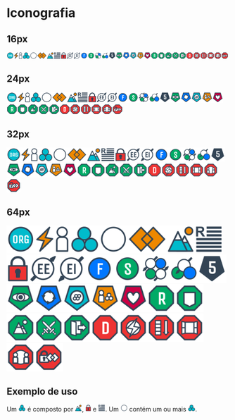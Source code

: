 # Iconografia

## 16px

<img alt="Organização" src="/icones/organizacao.svg" height="16"/><img alt="Tensão" src="/icones/tensao.svg" height="16"/><img alt="Parceiro" src="/icones/parceiro.svg" height="16"/><img alt="Papel" src="/icones/papel.svg" height="16"/><img alt="Círculo" src="/icones/circulo.svg" height="16"/><img alt="Restrição" src="/icones/restricao.svg" height="16"/><img alt="Propósito" src="/icones/proposito.svg" height="16"/><img alt="Responsabilidade" src="/icones/responsabilidade.svg" height="16"/><img alt="Artefato" src="/icones/artefato.svg" height="16"/><img alt="Elo Externo" src="/icones/elo-externo.svg" height="16"/><img alt="Elo Interno" src="/icones/elo-interno.svg" height="16"/><img alt="Facilitador" src="/icones/facilitador.svg" height="16"/><img alt="Secretário" src="/icones/secretario.svg" height="16"/><img alt="Papéis Essenciais" src="/icones/papeis-essenciais.svg" height="16" /><img alt="Papéis Essenciais Eleitos" src="/icones/papeis-essenciais-eleitos.svg" height="16" /><img alt="Modos" src="/icones/modos.svg" height="16" /><img alt="Revisar" src="/icones/revisar.svg" height="16" /><img alt="Sincronizar" src="/icones/sincronizar.svg" height="16" /><img alt="Adaptar" src="/icones/adaptar.svg" height="16" /><img alt="Selecionar" src="/icones/selecionar.svg" height="16" /><img alt="Cuidar" src="/icones/cuidar.svg" height="16" /><img src="/icones/direitos.svg" height="16" /><img src="/icones/direito-recusar-pedidos.svg" height="16" /><img src="/icones/direito-agir-proposito.svg" height="16" /><img src="/icones/direito-agir-heroicamente.svg" height="16" /><img src="/icones/direito-deixar-papeis.svg" height="16" /><img src="/icones/deveres.svg" height="16" /><img src="/icones/dever-expressao.svg" height="16" /><img src="/icones/dever-priorizacao.svg" height="16" /><img src="/icones/dever-transparencia.svg" height="16" /><img src="/icones/dever-comparecimento.svg" height="16" /><img src="/icones/dever-preservacao.svg" height="16" />
## 24px

<img alt="Organização" src="/icones/organizacao.svg" height="24"/><img alt="Tensão" src="/icones/tensao.svg" height="24"/><img alt="Parceiro" src="/icones/parceiro.svg" height="24"/><img alt="Papel" src="/icones/papel.svg" height="24"/><img alt="Círculo" src="/icones/circulo.svg" height="24"/><img alt="Restrição" src="/icones/restricao.svg" height="24"/><img alt="Propósito" src="/icones/proposito.svg" height="24"/><img alt="Responsabilidade" src="/icones/responsabilidade.svg" height="24"/><img alt="Artefato" src="/icones/artefato.svg" height="24"/><img alt="Elo Externo" src="/icones/elo-externo.svg" height="24"/><img alt="Elo Interno" src="/icones/elo-interno.svg" height="24"/><img alt="Facilitador" src="/icones/facilitador.svg" height="24"/><img alt="Secretário" src="/icones/secretario.svg" height="24"/><img alt="Papéis Essenciais" src="/icones/papeis-essenciais.svg" height="24" /><img alt="Papéis Essenciais Eleitos" src="/icones/papeis-essenciais-eleitos.svg" height="24" /><img alt="Modos" src="/icones/modos.svg" height="24" /><img alt="Revisar" src="/icones/revisar.svg" height="24" /><img alt="Sincronizar" src="/icones/sincronizar.svg" height="24" /><img alt="Adaptar" src="/icones/adaptar.svg" height="24" /><img alt="Selecionar" src="/icones/selecionar.svg" height="24" /><img alt="Cuidar" src="/icones/cuidar.svg" height="24" /><img src="/icones/direitos.svg" height="24" /><img src="/icones/direito-recusar-pedidos.svg" height="24" /><img src="/icones/direito-agir-proposito.svg" height="24" /><img src="/icones/direito-agir-heroicamente.svg" height="24" /><img src="/icones/direito-deixar-papeis.svg" height="24" /><img src="/icones/deveres.svg" height="24" /><img src="/icones/dever-expressao.svg" height="24" /><img src="/icones/dever-priorizacao.svg" height="24" /><img src="/icones/dever-transparencia.svg" height="24" /><img src="/icones/dever-comparecimento.svg" height="24" /><img src="/icones/dever-preservacao.svg" height="24" />


## 32px

<img alt="Organização" src="/icones/organizacao.svg" height="32"/><img alt="Tensão" src="/icones/tensao.svg" height="32"/><img alt="Parceiro" src="/icones/parceiro.svg" height="32"/><img alt="Papel" src="/icones/papel.svg" height="32"/><img alt="Círculo" src="/icones/circulo.svg" height="32"/><img alt="Restrição" src="/icones/restricao.svg" height="32"/><img alt="Propósito" src="/icones/proposito.svg" height="32"/><img alt="Responsabilidade" src="/icones/responsabilidade.svg" height="32"/><img alt="Artefato" src="/icones/artefato.svg" height="32"/><img alt="Elo Externo" src="/icones/elo-externo.svg" height="32"/><img alt="Elo Interno" src="/icones/elo-interno.svg" height="32"/><img alt="Facilitador" src="/icones/facilitador.svg" height="32"/><img alt="Secretário" src="/icones/secretario.svg" height="32"/><img alt="Papéis Essenciais" src="/icones/papeis-essenciais.svg" height="32" /><img alt="Papéis Essenciais Eleitos" src="/icones/papeis-essenciais-eleitos.svg" height="32" /><img alt="Modos" src="/icones/modos.svg" height="32" /><img alt="Revisar" src="/icones/revisar.svg" height="32" /><img alt="Sincronizar" src="/icones/sincronizar.svg" height="32" /><img alt="Adaptar" src="/icones/adaptar.svg" height="32" /><img alt="Selecionar" src="/icones/selecionar.svg" height="32" /><img alt="Cuidar" src="/icones/cuidar.svg" height="32" /><img src="/icones/direitos.svg" height="32" /><img src="/icones/direito-recusar-pedidos.svg" height="32" /><img src="/icones/direito-agir-proposito.svg" height="32" /><img src="/icones/direito-agir-heroicamente.svg" height="32" /><img src="/icones/direito-deixar-papeis.svg" height="32" /><img src="/icones/deveres.svg" height="32" /><img src="/icones/dever-expressao.svg" height="32" /><img src="/icones/dever-priorizacao.svg" height="32" /><img src="/icones/dever-transparencia.svg" height="32" /><img src="/icones/dever-comparecimento.svg" height="32" /><img src="/icones/dever-preservacao.svg" height="32" />


## 64px

<img alt="Organização" src="/icones/organizacao.svg" height="64"/><img alt="Tensão" src="/icones/tensao.svg" height="64"/><img alt="Parceiro" src="/icones/parceiro.svg" height="64"/><img alt="Papel" src="/icones/papel.svg" height="64"/><img alt="Círculo" src="/icones/circulo.svg" height="64"/><img alt="Restrição" src="/icones/restricao.svg" height="64"/><img alt="Propósito" src="/icones/proposito.svg" height="64"/><img alt="Responsabilidade" src="/icones/responsabilidade.svg" height="64"/><img alt="Artefato" src="/icones/artefato.svg" height="64"/><img alt="Elo Externo" src="/icones/elo-externo.svg" height="64"/><img alt="Elo Interno" src="/icones/elo-interno.svg" height="64"/><img alt="Facilitador" src="/icones/facilitador.svg" height="64"/><img alt="Secretário" src="/icones/secretario.svg" height="64"/><img alt="Papéis Essenciais" src="/icones/papeis-essenciais.svg" height="64" /><img alt="Papéis Essenciais Eleitos" src="/icones/papeis-essenciais-eleitos.svg" height="64" /><img alt="Modos" src="/icones/modos.svg" height="64" /><img alt="Revisar" src="/icones/revisar.svg" height="64" /><img alt="Sincronizar" src="/icones/sincronizar.svg" height="64" /><img alt="Adaptar" src="/icones/adaptar.svg" height="64" /><img alt="Selecionar" src="/icones/selecionar.svg" height="64" /><img alt="Cuidar" src="/icones/cuidar.svg" height="64" /><img src="/icones/direitos.svg" height="64" /><img src="/icones/direito-recusar-pedidos.svg" height="64" /><img src="/icones/direito-agir-proposito.svg" height="64" /><img src="/icones/direito-agir-heroicamente.svg" height="64" /><img src="/icones/direito-deixar-papeis.svg" height="64" /><img src="/icones/deveres.svg" height="64" /><img src="/icones/dever-expressao.svg" height="64" /><img src="/icones/dever-priorizacao.svg" height="64" /><img src="/icones/dever-transparencia.svg" height="64" /><img src="/icones/dever-comparecimento.svg" height="64" /><img src="/icones/dever-preservacao.svg" height="64" />

## Exemplo de uso

Um <img alt="papel" src="/icones/papel.svg" height="16"/> é composto por <img alt="propósito" src="/icones/proposito.svg" height="16"/>, <img alt="Artefatos" src="/icones/artefato.svg" height="16"/> e <img alt="Responsabilidades" src="/icones/responsabilidade.svg" height="16"/>. Um <img alt="círculo" src="/icones/circulo.svg" height="16"/> contém um ou mais <img alt="papéis" src="/icones/papel.svg" height="16"/>.
